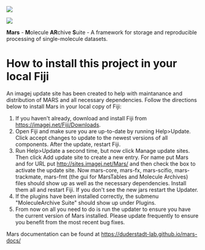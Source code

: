 [![](https://github.com/duderstadt-lab/mars-core/actions/workflows/build-main.yml/badge.svg)](https://github.com/duderstadt-lab/mars-core/actions/workflows/build-main.yml)

<p><img src="https://raw.githubusercontent.com/duderstadt-lab/mars-docs/master/assets/MARS%20front%20page.png" width=“800"></p>

**Mars** - **M**olecule **AR**chive **S**uite - A framework for storage and reproducible processing of single-molecule datasets.

How to install this project in your local Fiji
===========================================
An imagej update site has been created to help with maintanance and distribution of MARS and all necessary dependencies. Follow the directions below to install Mars in your local copy of Fiji:
1. If you haven't already, download and install Fiji from https://imagej.net/Fiji/Downloads.
2. Open Fiji and make sure you are up-to-date by running Help>Update. Click accept changes to update to the newest versions of all components. After the update, restart Fiji.
3. Run Help>Update a second time, but now click Manage update sites. Then click Add update site to create a new entry. For name put Mars and for URL put http://sites.imagej.net/Mars/ and then check the box to activate the update site. Now mars-core, mars-fx, mars-scifio, mars-trackmate, mars-fmt (the gui for MarsTables and Molecule Archives) files should show up as well as the necessary dependencies. Install them all and restart Fiji. If you don't see the new jars restart the Updater.
4. If the plugins have been installed correctly, the submenu "MoleculeArchive Suite" should show up under Plugins.
5. From now on all you need to do is run the updater to ensure you have the current version of Mars installed. Please update frequently to ensure you benefit from the most recent bug fixes.

Mars documentation can be found at https://duderstadt-lab.github.io/mars-docs/

